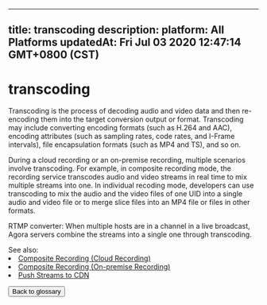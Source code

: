 
---
title: transcoding
description: 
platform: All Platforms
updatedAt: Fri Jul 03 2020 12:47:14 GMT+0800 (CST)
---
# transcoding
Transcoding is the process of decoding audio and video data and then re-encoding them into the target conversion output or format. Transcoding may include converting encoding formats (such as H.264 and AAC), encoding attributes (such as sampling rates, code rates, and I-Frame intervals), file encapsulation formats (such as MP4 and TS), and so on.

During a cloud recording or an on-premise recording, multiple scenarios involve transcoding. For example, in composite recording mode, the recording service transcodes audio and video streams in real time to mix multiple streams into one. In individual recoding mode, developers can use transcoding to mix the audio and the video files of one UID into a single audio and video file or to merge slice files into an MP4 file or files in other formats.

RTMP converter: When multiple hosts are in a channel in a live broadcast, Agora servers combine the streams into a single one through transcoding.

<div class="alert info">See also:<li><a href="https://docs.agora.io/en/cloud-recording/cloud_recording_composite_mode?platform=All%20Platforms">Composite Recording (Cloud Recording)</a></li><li><a href="https://docs.agora.io/en/Recording/recording_composite_mode?platform=Linux">Composite Recording (On-premise Recording)</a><li><a href="https://docs.agora.io/en/Interactive%20Broadcast/cdn_streaming_android?platform=Android">Push Streams to CDN</a></li></li></div>

<a href="../../en/Agora%20Platform/terms.md"><button>Back to glossary</button></a>
